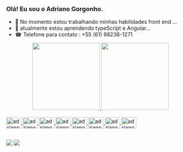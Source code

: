 ### Olá! Eu sou o Adriano Gorgonho.

- 🔭 No momento estou trabalhando minhas habilidades front end ...
- 🌱 atualmente estou aprendendo typeScript e Angular...
- ☎ Telefone para contato : +55 (61) 98238-1271

<div align="center">
  <a href="https://github.com/adrianogorgonho">
  <img height="180em" src="https://github-readme-stats.vercel.app/api?username=adrianogorgonho&show_icons=true&theme=dark&include_all_commits=true&count_private=true"/>
  <img height="180em" src="https://github-readme-stats.vercel.app/api/top-langs/?username=adrianogorgonho&layout=compact&langs_count=7&theme=dark"/>
</div>
<div style="display: inline_block"><br>
  <img align="center" alt="adriano-html" height="30" width="40" src="https://cdn.jsdelivr.net/gh/devicons/devicon/icons/devicon/devicon-original.svg" />
  <img align="center" alt="adriano-css3" height="30" width="40" src="https://cdn.jsdelivr.net/gh/devicons/devicon/icons/css3/css3-original.svg" />          
  <img align="center" alt="adriano-js" height="30" width="40" src="https://cdn.jsdelivr.net/gh/devicons/devicon/icons/javascript/javascript-original.svg" />
  <img align="center" alt="adriano-canva" height="30" width="40" src="https://cdn.jsdelivr.net/gh/devicons/devicon/icons/canva/canva-original.svg" />
  <img align="center" alt="adriano-Ts" height="30" width="40" src="https://cdn.jsdelivr.net/gh/devicons/devicon/icons/typescript/typescript-original.svg" />      
  <img align="center" alt="adriano-vscode" height="30" width="40" src="https://cdn.jsdelivr.net/gh/devicons/devicon/icons/vscode/vscode-original-wordmark.svg" />
  <img align="center" alt="adriano-angula" height="30" width="40" src="https://cdn.jsdelivr.net/gh/devicons/devicon/icons/angularjs/angularjs-original.svg" />      
  <img align="center" alt="adriano-git" height="30" width="40" src= "https://cdn.jsdelivr.net/gh/devicons/devicon/icons/git/git-original.svg" />
  
##
 
<div>
<a href="https://instagram.com/adrianodesouzagorgonho/" target="_blank"><img src="https://img.shields.io/badge/-Instagram-%23E4405F?style=for-the- badge&logo=instagram&logoColor=white" target="_blank"></a>
<a href="https://facebook.com/adrianodesouza.gorgonho/"><img src="https://img.shields.io/badge/Facebook-1877F2?style=for-the-badge&logo=facebook&logoColor=white"></a>
</div>       
       
           
           
          
          
          
            
          
          
           
           
          
          
 
  
  
  

